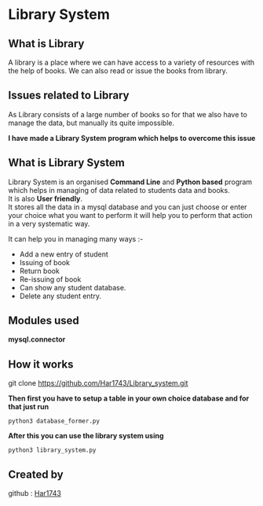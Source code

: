 # Library System

## What is Library

A library is a place where we can have access to a variety of resources with the help of books. We can also read or issue the books from library.

## Issues related to Library

As Library consists of a large number of books so for that we also have to manage the data, but manually its quite impossible.

**I have made a Library System program which helps to overcome this issue**

## What is Library System

Library System is an organised **Command Line** and **Python based** program which helps in managing of data related to students data and books.  
It is also **User friendly**.  
It stores all the data in a mysql database and you can just choose or enter your choice what you want to perform it will help you to perform that action in a very systematic way.
  
It can help you in managing many ways :-  
  
* Add a new entry of student
* Issuing of book
* Return book
* Re-issuing of book
* Can show any student database.
* Delete any student entry.

## Modules used

**mysql.connector**

## How it works

git clone https://github.com/Har1743/Library_system.git

**Then first you have to setup a table in your own choice database and for that just run**  
  
`python3 database_former.py`  
  
**After this you can use the library system using**
  
`python3 library_system.py`

## Created by

github : [Har1743](https://github.com/Har1743)
